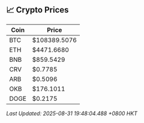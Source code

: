 ## 📈 Crypto Prices

| Coin | Price |
| ---- | ----- |
| BTC | $108389.5076 |
| ETH | $4471.6680 |
| BNB | $859.5429 |
| CRV | $0.7785 |
| ARB | $0.5096 |
| OKB | $176.1011 |
| DOGE | $0.2175 |

_Last Updated: 2025-08-31 19:48:04.488 +0800 HKT_